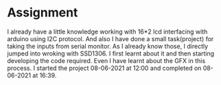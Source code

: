 # Assignment
I already have a little knowledge working with 16*2 lcd interfacing with arduino using I2C protocol. And also I have done a small task(project) for taking the inputs from serial monitor.
As I already know those, I directly jumped into wroking with SSD1306. I first learnt about it and then starting developing the code required.
Even I have learnt about the GFX in this process.
I started the project 08-06-2021 at 12:00 and completed on 08-06-2021 at 16:39.
